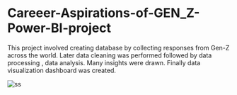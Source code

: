 # Careeer-Aspirations-of-GEN_Z-Power-BI-project

This project involved creating database by collecting responses from Gen-Z across the world. Later data cleaning was performed followed by data processing , data analysis. Many insights were drawn. Finally data visualization dashboard was created.

![ss](https://user-images.githubusercontent.com/121448188/236490612-f8d06d95-7551-4e34-b907-88e245a06b6c.png)

